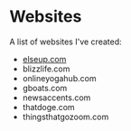 # Websites
A list of websites I've created:
<ul>
  <li><a href="http://elseup.com">elseup.com</a></li>
  <li>blizzlife.com</li>
  <li>onlineyogahub.com</li>
  <li>gboats.com</li>
  <li>newsaccents.com</li>
  <li>thatdoge.com</li>
  <li>thingsthatgozoom.com</li>
</ul>
